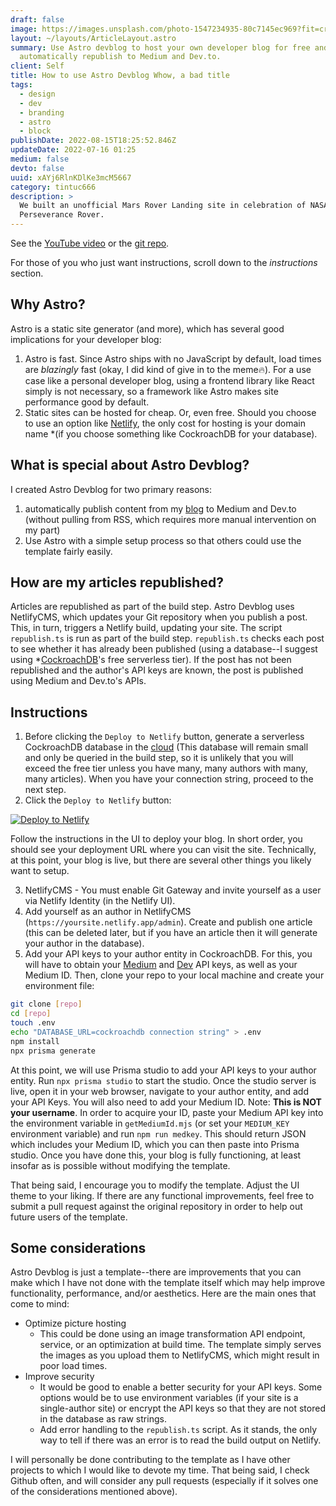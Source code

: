 ```yaml
---
draft: false
image: https://images.unsplash.com/photo-1547234935-80c7145ec969?fit=crop&w=1400&h=700&q=75
layout: ~/layouts/ArticleLayout.astro
summary: Use Astro devblog to host your own developer blog for free and
  automatically republish to Medium and Dev.to.
client: Self
title: How to use Astro Devblog Whow, a bad title
tags:
  - design
  - dev
  - branding
  - astro
  - block
publishDate: 2022-08-15T18:25:52.846Z
updateDate: 2022-07-16 01:25
medium: false
devto: false
uuid: xAYj6RlnKDlKe3mcM5667
category: tintuc666
description: >
  We built an unofficial Mars Rover Landing site in celebration of NASA’s
  Perseverance Rover.
---
```


See the [YouTube video](https://youtu.be/8c7_vX3XPDc) or the [git repo](https://github.com/christopher-kapic/astro-devblog).

For those of you who just want instructions, scroll down to the _instructions_ section.

## Why Astro?

Astro is a static site generator (and more), which has several good implications for your developer blog:

1. Astro is fast. Since Astro ships with no JavaScript by default, load times are _blazingly_ fast (okay, I did kind of give in to the meme🔥). For a use case like a personal developer blog, using a frontend library like React simply is not necessary, so a framework like Astro makes site performance good by default.
2. Static sites can be hosted for cheap. Or, even free. Should you choose to use an option like [Netlify](https://netlify.com/), the only cost for hosting is your domain name \*(if you choose something like CockroachDB for your database).

## What is special about Astro Devblog?

I created Astro Devblog for two primary reasons:

1. automatically publish content from my [blog](https://christopherkapic.com/) to Medium and Dev.to (without pulling from RSS, which requires more manual intervention on my part)
2. Use Astro with a simple setup process so that others could use the template fairly easily.

## How are my articles republished?

Articles are republished as part of the build step. Astro Devblog uses NetlifyCMS, which updates your Git repository when you publish a post. This, in turn, triggers a Netlify build, updating your site. The script `republish.ts` is run as part of the build step.
`republish.ts` checks each post to see whether it has already been published (using a database--I suggest using \*[CockroachDB](https://cockroachlabs.com)'s free serverless tier). If the post has not been republished and the author's API keys are known, the post is published using Medium and Dev.to's APIs.

## Instructions

1. Before clicking the `Deploy to Netlify` button, generate a serverless CockroachDB database in the [cloud](https://cockroachlabs.cloud/) (This database will remain small and only be queried in the build step, so it is unlikely that you will exceed the free tier unless you have many, many authors with many, many articles). When you have your connection string, proceed to the next step.
2. Click the `Deploy to Netlify` button:

<a href="https://app.netlify.com/start/deploy?repository=https://github.com/christopher-kapic/astro-devblog"><img src="https://www.netlify.com/img/deploy/button.svg" alt="Deploy to Netlify"></a>

Follow the instructions in the UI to deploy your blog.
In short order, you should see your deployment URL where you can visit the site. Technically, at this point, your blog is live, but there are several other things you likely want to setup.

3. NetlifyCMS - You must enable Git Gateway and invite yourself as a user via Netlify Identity (in the Netlify UI).
4. Add yourself as an author in NetlifyCMS (`https://yoursite.netlify.app/admin`). Create and publish one article (this can be deleted later, but if you have an article then it will generate your author in the database).
5. Add your API keys to your author entity in CockroachDB. For this, you will have to obtain your [Medium](https://medium.com/) and [Dev](https://dev.to) API keys, as well as your Medium ID. Then, clone your repo to your local machine and create your environment file:

```bash
git clone [repo]
cd [repo]
touch .env
echo "DATABASE_URL=cockroachdb connection string" > .env
npm install
npx prisma generate
```

At this point, we will use Prisma studio to add your API keys to your author entity. Run `npx prisma studio` to start the studio. Once the studio server is live, open it in your web browser, navigate to your author entity, and add your API Keys. You will also need to add your Medium ID. Note: **This is NOT your username**. In order to acquire your ID, paste your Medium API key into the environment variable in `getMediumId.mjs` (or set your `MEDIUM_KEY` environment variable) and run `npm run medkey`. This should return JSON which includes your Medium ID, which you can then paste into Prisma studio.
Once you have done this, your blog is fully functioning, at least insofar as is possible without modifying the template.

That being said, I encourage you to modify the template. Adjust the UI theme to your liking. If there are any functional improvements, feel free to submit a pull request against the original repository in order to help out future users of the template.

## Some considerations

Astro Devblog is just a template--there are improvements that you can make which I have not done with the template itself which may help improve functionality, performance, and/or aesthetics. Here are the main ones that come to mind:

- Optimize picture hosting
  - This could be done using an image transformation API endpoint, service, or an optimization at build time. The template simply serves the images as you upload them to NetlifyCMS, which might result in poor load times.
- Improve security
  - It would be good to enable a better security for your API keys. Some options would be to use environment variables (if your site is a single-author site) or encrypt the API keys so that they are not stored in the database as raw strings.
  - Add error handling to the `republish.ts` script. As it stands, the only way to tell if there was an error is to read the build output on Netlify.

I will personally be done contributing to the template as I have other projects to which I would like to devote my time. That being said, I check Github often, and will consider any pull requests (especially if it solves one of the considerations mentioned above).
